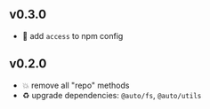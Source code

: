 ## v0.3.0

* 🌱 add `access` to npm config

## v0.2.0

* 💥 remove all "repo" methods
* ♻️ upgrade dependencies: `@auto/fs`, `@auto/utils`
